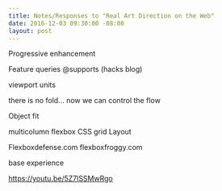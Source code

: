 ```yaml
---
title: Notes/Responses to "Real Art Direction on the Web"
date: 2016-12-03 09:30:00 -08:00
layout: post
---
```


Progressive enhancement

Feature queries @supports (hacks blog)

viewport units

there is no fold...  now we can control the flow

Object fit

multicolumn 
flexbox
CSS grid Layout

Flexboxdefense.com
flexboxfroggy.com

base experience

https://youtu.be/5Z7lSSMwRgo